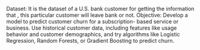 Dataset:
It is the dataset of a U.S. bank customer for getting the information that , this particular customer will leave
bank or not.
Objective:
Develop a model to predict customer churn for a subscription- based service or business. Use historical
customer data, including features like usage behavior and customer demographics, and try algorithms like
Logistic Regression, Random Forests, or Gradient Boosting to predict churn.
